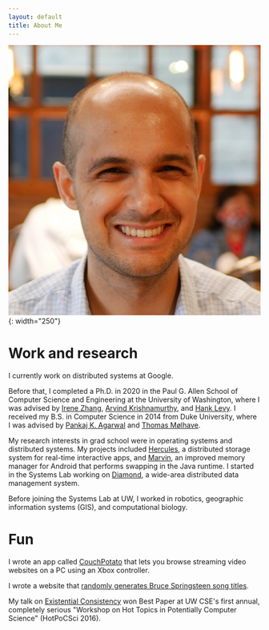 ```yaml
---
layout: default
title: About Me
---
```


![headshot](/assets/headshot.png){: width="250"}

# Work and research

I currently work on distributed systems at Google.

Before that, I completed a Ph.D. in 2020 in the Paul G. Allen School of
Computer Science and Engineering at the University of Washington, where I was
advised by [Irene Zhang](https://irenezhang.net),
[Arvind Krishnamurthy](https://www.cs.washington.edu/people/faculty/arvind),
and [Hank Levy](https://www.cs.washington.edu/people/faculty/levy). I received
my B.S. in Computer Science in 2014 from Duke University, where I was advised
by [Pankaj K. Agarwal](https://www.cs.duke.edu/~pankaj/) and
[Thomas M&oslash;lhave](http://moelhave.dk/).

My research interests in grad school were in operating systems and distributed
systems. My projects included
[Hercules](https://irenezhang.net/papers/hercules-tr19.pdf), a distributed
storage system for real-time interactive apps, and
[Marvin](https://www.usenix.org/conference/atc20/presentation/lebeck), an
improved memory manager for Android that performs swapping in the Java runtime.
I started in the Systems Lab working on
[Diamond](https://www.usenix.org/conference/osdi16/technical-sessions/presentation/zhang-irene),
a wide-area distributed data management system.

Before joining the Systems Lab at UW, I worked in robotics, geographic
information systems (GIS), and computational biology.

# Fun

I wrote an app called [CouchPotato](https://github.com/nlebeck/CouchPotato)
that lets you browse streaming video websites on a PC using an Xbox controller.

I wrote a website that [randomly generates Bruce Springsteen song
titles](https://nlebeck.github.io/springsteen-song-title-generator/springsteen.html).

My talk on [Existential Consistency](https://docs.google.com/presentation/d/1kEcpuYx6AFFd8P_wXuuxuKlQyjAcgwl7FMbQjH4lu6Q/edit?usp=sharing)
won Best Paper at UW CSE's first annual, completely serious "Workshop on Hot
Topics in Potentially Computer Science" (HotPoCSci 2016).